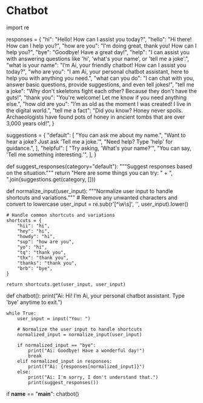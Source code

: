 # Chatbot
import re

responses = {
    "hi": "Hello! How can I assist you today?",
    "hello": "Hi there! How can I help you?",
    "how are you": "I'm doing great, thank you! How can I help you?",
    "bye": "Goodbye! Have a great day!",
    "help": "I can assist you with answering questions like 'hi', 'what's your name', or 'tell me a joke'.",
    "what is your name": "I’m Ai, your friendly chatbot! How can I assist you today?",
    "who are you": "I am Ai, your personal chatbot assistant, here to help you with anything you need.",
    "what can you do": "I can chat with you, answer basic questions, provide suggestions, and even tell jokes!",
    "tell me a joke": "Why don't skeletons fight each other? Because they don't have the guts!",
    "thank you": "You're welcome! Let me know if you need anything else.",
    "how old are you": "I’m as old as the moment I was created! I live in the digital world.",
    "tell me a fact": "Did you know? Honey never spoils. Archaeologists have found pots of honey in ancient tombs that are over 3,000 years old!",
}

suggestions = {
    "default": [
        "You can ask me about my name.",
        "Want to hear a joke? Just ask 'Tell me a joke.'",
        "Need help? Type 'help' for guidance.",
    ],
    "helpful": [
        "Try asking, 'What's your name?'",
        "You can say, 'Tell me something interesting.'",
    ],
}

def suggest_responses(category="default"):
    """Suggest responses based on the situation."""
    return "Here are some things you can try: " + ", ".join(suggestions.get(category, []))

def normalize_input(user_input):
    """Normalize user input to handle shortcuts and variations."""
    # Remove any unwanted characters and convert to lowercase
    user_input = re.sub(r'[^\w\s]', '', user_input).lower()

    # Handle common shortcuts and variations
    shortcuts = {
        "hii": "hi",
        "hey": "hi",
        "howdy": "hi",
        "sup": "how are you",
        "yo": "hi",
        "tq": "thank you",
        "thx": "thank you",
        "thanks": "thank you",
        "brb": "bye",
    }

    return shortcuts.get(user_input, user_input)

def chatbot():
    print("Ai: Hi! I’m Ai, your personal chatbot assistant. Type 'bye' anytime to exit.")
    
    while True:
        user_input = input("You: ")

        # Normalize the user input to handle shortcuts
        normalized_input = normalize_input(user_input)

        if normalized_input == "bye":
            print("Ai: Goodbye! Have a wonderful day!")
            break
        elif normalized_input in responses:
            print(f"Ai: {responses[normalized_input]}")
        else:
            print("Ai: I'm sorry, I don't understand that.")
            print(suggest_responses())

if __name__ == "__main__":
    chatbot()
